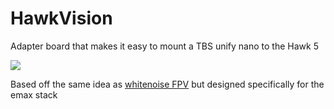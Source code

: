 # HawkVision

Adapter board that makes it easy to mount a TBS unify nano to the Hawk 5

![](https://dzwonsemrish7.cloudfront.net/items/1d3J0T2K1L2O0r2L0L0w/Screenshot%202018-08-19%2018.28.12.png?v=9a4f956e)

Based off the same idea as [whitenoise FPV](https://whitenoisefpv.com/collections/electronics/products/unify-nano-mounting-board) but designed specifically for the emax stack
